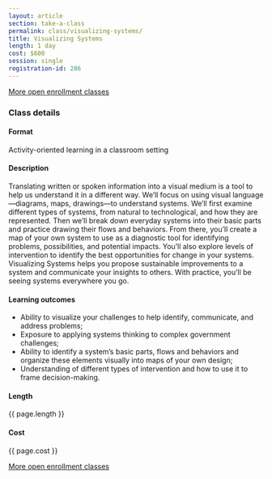 ```yaml
---
layout: article
section: take-a-class
permalink: class/visualizing-systems/
title: Visualizing Systems
length: 1 day
cost: $600
session: single
registration-id: 286
---
```


[More open enrollment classes](../../take-a-class/open-enrollment-classes/)

### Class details

#### Format

Activity-oriented learning in a classroom setting

#### Description

Translating written or spoken information into a visual medium is a tool to help us understand it in a different way. We’ll focus on using visual language—diagrams, maps, drawings—to understand systems. We’ll first examine different types of systems, from natural to technological, and how they are represented. Then we’ll break down everyday systems into their basic parts and practice drawing their flows and behaviors. From there, you’ll create a map of your own system to use as a diagnostic tool for identifying problems, possibilities, and potential impacts. You’ll also explore levels of intervention to identify the best opportunities for change in your systems. Visualizing Systems helps you propose sustainable improvements to a system and communicate your insights to others. With practice, you’ll be seeing systems everywhere you go.

#### Learning outcomes

* Ability to visualize your challenges to help identify, communicate, and address problems;
* Exposure to applying systems thinking to complex government challenges;
* Ability to identify a system’s basic parts, flows and behaviors and organize these elements visually into maps of your own design;
* Understanding of different types of intervention and how to use it to frame decision-making.

#### Length

{{ page.length }}

#### Cost

{{ page.cost }}

[More open enrollment classes](../../take-a-class/open-enrollment-classes/)
